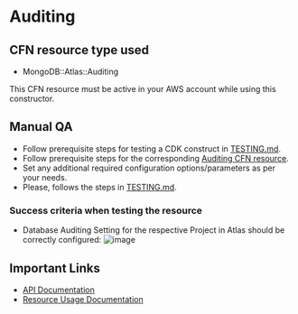 # Auditing


## CFN resource type used
- MongoDB::Atlas::Auditing

This CFN resource must be active in your AWS account while using this constructor.


## Manual QA
- Follow prerequisite steps for testing a CDK construct in [TESTING.md](../../../TESTING.md).
- Follow prerequisite steps for the corresponding [Auditing CFN resource](https://github.com/mongodb/mongodbatlas-cloudformation-resources/blob/master/cfn-resources/auditing/test/README.md).
- Set any additional required configuration options/parameters as per your needs.
- Please, follows the steps in [TESTING.md](../../../TESTING.md).


### Success criteria when testing the resource
- Database Auditing Setting for the respective Project in Atlas should be correctly configured:
![image](https://user-images.githubusercontent.com/5663078/227519864-2d147a0b-4e57-48f8-8de8-48370f1cd037.png)



## Important Links
- [API Documentation](https://www.mongodb.com/docs/api/doc/atlas-admin-api-v2/group/endpoint-auditing)
- [Resource Usage Documentation](https://www.mongodb.com/docs/atlas/database-auditing/)